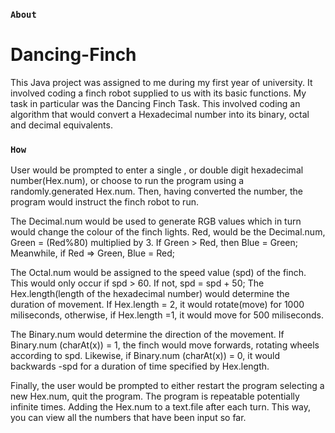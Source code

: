 ### `About`
# Dancing-Finch
This Java project was assigned to me during my first year of university.
It involved coding a finch robot supplied to us with its basic functions.
My task in particular was the Dancing Finch Task. This involved coding an algorithm that would convert a Hexadecimal number into its binary, octal and decimal equivalents.

### `How`
User would be prompted to enter a single , or double digit hexadecimal number(Hex.num), or choose to run the program using a randomly.generated Hex.num.
Then, having converted the number, the program would instruct the finch robot to run.

The Decimal.num would be used to generate RGB values which in turn would change the colour of the finch lights.
Red, would be the Decimal.num, Green = (Red%80) multiplied by 3. If Green > Red, then Blue = Green; Meanwhile, if Red => Green, Blue = Red;

The Octal.num would be assigned to the speed value (spd) of the finch. This would only occur if spd > 60. If not, spd = spd + 50;
The Hex.length(length of the hexadecimal number) would determine the duration of movement.
If Hex.length = 2, it would rotate(move) for 1000 miliseconds, otherwise, if Hex.length =1, it would move for 500 miliseconds.

The Binary.num would determine the direction of the movement. If Binary.num (charAt(x)) = 1, the finch would move forwards, rotating wheels according to spd.
Likewise, if Binary.num (charAt(x)) = 0, it would backwards -spd for a duration of time specified by Hex.length.

Finally, the user would be prompted to either restart the program selecting a new Hex.num, quit the program.
The program is repeatable potentially infinite times. Adding the Hex.num to a text.file after each turn. This way, you can view all the numbers that have been input so far.

